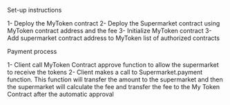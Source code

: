Set-up instructions

1- Deploy the MyToken contract
2- Deploy the Supermarket contract using MyToken contract address and the fee
3- Initialize MyToken contract
3- Add supermarket contract address to MyToken list of authorized contracts

Payment process

1- Client call MyToken Contract approve function to allow the supermarket to receive the tokens
2- Client makes a call to Supermarket.payment function. This function will transfer
the amount to the supermarket and then the supermarket will calculate the fee and transfer the fee to
the My Token Contract after the automatic approval
